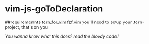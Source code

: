 # vim-js-goToDeclaration

##requirememnts 
[tern_for_vim](https://github.com/sudavid4/tern_for_vim)
[fzf.vim](https://github.com/junegunn/fzf.vim)
you'll need to setup your .tern-project, that's on you

*You wanna know what this does? read the bloody code!!*

